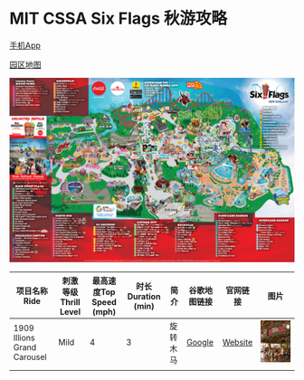 # MIT CSSA Six Flags 秋游攻略

[手机App](https://www.sixflags.com/national/app-download)

[园区地图](https://www.sixflags.com/newengland/plan-your-visit/park-map)

![park map](image\map\sfne_park-map-and-guide-1.png)

| 项目名称Ride | 刺激等级Thrill Level | 最高速度Top Speed (mph) | 时长Duration (min) | 简介 | 谷歌地图链接 | 官网链接 | 图片 |
| --- | --- | --- | --- | --- | --- | --- | --- |
| 1909 Illions Grand Carousel | Mild | 4 | 3 | 旋转木马 | [Google](https://maps.app.goo.gl/mx5gsTmdEAre5zn7A) | [Website](https://www.sixflags.com/newengland/attractions/1909-illions-carousel) | ![park map](image\ride\2017_sfne_illions_5_0.jpg)
|  |  |
